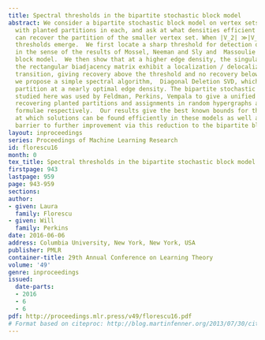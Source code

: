 ```yaml
---
title: Spectral thresholds in the bipartite stochastic block model
abstract: We consider a bipartite stochastic block model on vertex sets V_1 and V_2,
  with planted partitions in each, and ask at what densities efficient algorithms
  can recover the partition of the smaller vertex set. When |V_2| ≫|V_1|, multiple
  thresholds emerge.  We first locate a sharp threshold for detection of the partition,
  in the sense of the results of Mossel, Neeman and Sly and  Massoulie for the stochastic
  block model.  We then show that at a higher edge density, the singular vectors of
  the rectangular biadjacency matrix exhibit a localization / delocalization phase
  transition, giving recovery above the threshold and no recovery below.  Nevertheless,
  we propose a simple spectral algorithm,  Diagonal Deletion SVD, which recovers the
  partition at a nearly optimal edge density. The bipartite stochastic block model
  studied here was used by Feldman, Perkins, Vempala to give a unified algorithm for
  recovering planted partitions and assignments in random hypergraphs and random k-SAT
  formulae respectively.  Our results give the best known bounds for the clause density
  at which solutions can be found efficiently in these models as well as showing a
  barrier to further improvement via this reduction to the bipartite block model.
layout: inproceedings
series: Proceedings of Machine Learning Research
id: florescu16
month: 0
tex_title: Spectral thresholds in the bipartite stochastic block model
firstpage: 943
lastpage: 959
page: 943-959
sections: 
author:
- given: Laura
  family: Florescu
- given: Will
  family: Perkins
date: 2016-06-06
address: Columbia University, New York, New York, USA
publisher: PMLR
container-title: 29th Annual Conference on Learning Theory
volume: '49'
genre: inproceedings
issued:
  date-parts:
  - 2016
  - 6
  - 6
pdf: http://proceedings.mlr.press/v49/florescu16.pdf
# Format based on citeproc: http://blog.martinfenner.org/2013/07/30/citeproc-yaml-for-bibliographies/
---
```

